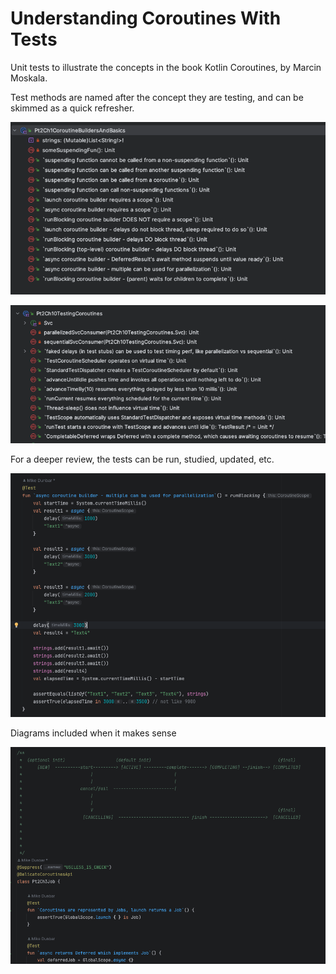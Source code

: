 # Understanding Coroutines With Tests
Unit tests to illustrate the concepts in the book Kotlin Coroutines, by Marcin Moskala.

Test methods are named after the concept they are testing, and can be skimmed as a quick refresher.

![Test Method Names](docs/TestMethodNames1.png)

![Test Method Names](docs/TestMethodNames2.png)

For a deeper review, the tests can be run, studied, updated, etc.

![Test Method Bodies](docs/TestMethodBodies.png)

Diagrams included when it makes sense

![Diagram](docs/Diagram.png)